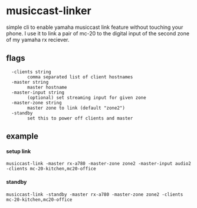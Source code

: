 # musiccast-linker
simple cli to enable yamaha musiccast link feature without touching your phone.
I use it to link a pair of mc-20 to the digital input of the second zone of my yamaha rx reciever.

## flags 
````
  -clients string
        comma separated list of client hostnames
  -master string
        master hostname
  -master-input string
        (optional) set streaming input for given zone
  -master-zone string
        master zone to link (default "zone2")
  -standby
        set this to power off clients and master

````
## example
#### setup link
```
musiccast-link -master rx-a780 -master-zone zone2 -master-input audio2 -clients mc-20-kitchen,mc20-office
```
#### standby
```
musiccast-link -standby -master rx-a780 -master-zone zone2 -clients mc-20-kitchen,mc20-office
```